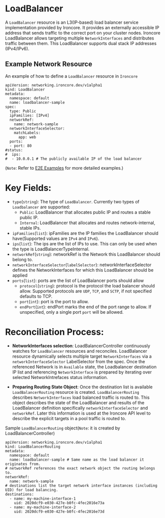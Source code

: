 # LoadBalancer

A `LoadBalancer` resource is an L3(IP-based) load balancer service implementation provided by Ironcore. It provides an externally accessible IP address that sends traffic to the correct port on your cluster nodes. Ironcore LoadBalancer allows targeting multiple `NetworkInterfaces` and distributes traffic between them. This LoadBalancer supports dual stack IP addresses (IPv4/IPv6). 

## Example Network Resource
An example of how to define a `LoadBalancer` resource in `Ironcore`
```
apiVersion: networking.ironcore.dev/v1alpha1
kind: LoadBalancer
metadata:
  namespace: default
  name: loadbalancer-sample
spec:
  type: Public
  ipFamilies: [IPv4]
  networkRef:
    name: network-sample
  networkInterfaceSelector:
    matchLabels:
      app: web
  ports:
  - port: 80
#status:
#  ips:
#  - 10.0.0.1 # The publicly available IP of the load balancer

```
(`Note`: Refer to <a href="https://github.com/ironcore-dev/ironcore/tree/main/config/samples/e2e/loadbalancer-public">E2E Examples</a> for more detailed examples.)

# Key Fields:
- `type`(`string`): The type of `LoadBalancer`. Currently two types of `Loadbalancer` are supported: 
    - `Public`: LoadBalancer that allocates public IP and routes a stable public IP.
    - `Internal`: LoadBalancer that allocates and routes network-internal, stable IPs.
- `ipFamilies`(`list`): ipFamilies are the IP families the LoadBalancer should have(Supported values are `IPv4` and `IPv6`). 
- `ips`(`list`): The ips are the list of IPs to use. This can only be used when the type is LoadBalancerTypeInternal.
- `networkRef`(`string`): networkRef is the Network this LoadBalancer should belong to.
- `networkInterfaceSelector`(`labelSelector`): networkInterfaceSelector defines the NetworkInterfaces for which this LoadBalancer should be applied
- `ports`(`list`): ports are the list of LoadBalancer ports should allow
    - `protocol`(`string`): protocol is the protocol the load balancer should allow. Supported protocols are `UDP`, `TCP`, and `SCTP`, if not specified defaults to TCP.
    - `port`(`int`): port is the port to allow.
    - `endPort`(`int`): endPort marks the end of the port range to allow. If unspecified, only a single port `port` will be allowed.

# Reconciliation Process:

- **NetworkInterfaces selection**: LoadBalancerController continuously watches for `LoadBalancer` resources and reconciles. LoadBalancer resource dynamically selects multiple target `NetworkInterfaces` via a `networkInterfaceSelector` LabelSelector from the spec. Once the referenced Network is in `Available` state, the Loadbalancer destination IP list and referencing `NetworkInterface` is prepared by iterating over selected NetworkIntrefaces status information.

- **Preparing Routing State Object**: Once the destination list is available `LoadBalancerRouting` resource is created. `LoadBalancerRouting` describes `NetworkInterfaces` load balanced traffic is routed to. This object describes the state of the LoadBalancer and results of the LoadBalancer definition specifically `networkInterfaceSelector` and `networkRef`. 
Later this information is used at the Ironcore API level to describe the explicit targets in a pool traffic is routed to.

Sample `LoadBalancerRouting` object(`Note`: it is created by LoadBalancerController)
```
apiVersion: networking.ironcore.dev/v1alpha1
kind: LoadBalancerRouting
metadata:
  namespace: default
  name: loadbalancer-sample # Same name as the load balancer it originates from.
# networkRef references the exact network object the routing belongs to.
networkRef:
  name: network-sample
# destinations list the target network interface instances (including UID) for load balancing.
destinations:
  - name: my-machine-interface-1
    uid: 2020dcf9-e030-427e-b0fc-4fec2016e73a
  - name: my-machine-interface-2
    uid: 2020dcf9-e030-427e-b0fc-4fec2016e73d
```
